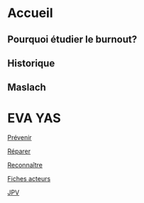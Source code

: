 # Accueil

## Pourquoi étudier le burnout?

## Historique

## Maslach

# EVA YAS


[Prévenir](https://controverses.github.io/burn-out/prevenir) 

[Réparer](https://controverses.github.io/burn-out/reparer) 

[Reconnaître](https://controverses.github.io/burn-out/reconnaitre)   

[Fiches acteurs](https://controverses.github.io/burn-out/acteurs "Sébastien Lautié") 



<a href="https://controverses.github.io/burn-out/acteurs.md#Sébastien" target="_blank">JPV</a>



